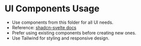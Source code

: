 # UI Components Usage

- Use components from this folder for all UI needs.
- Reference: [shadcn-svelte docs](https://www.shadcn-svelte.com/docs)
- Prefer using existing components before creating new ones.
- Use Tailwind for styling and responsive design.
